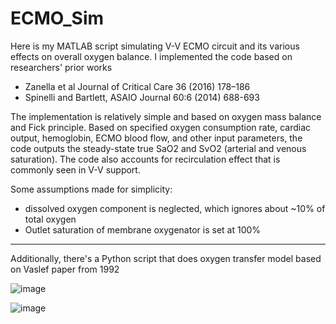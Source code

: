# ECMO_Sim

Here is my MATLAB script simulating V-V ECMO circuit and its various effects on overall oxygen balance. I implemented the code based on researchers' prior works 
- Zanella et al Journal of Critical Care 36 (2016) 178–186
- Spinelli and Bartlett, ASAIO Journal 60:6 (2014) 688-693

The implementation is relatively simple and based on oxygen mass balance and Fick principle. Based on specified oxygen consumption rate, cardiac output, hemoglobin, ECMO blood flow, and other input parameters, the code outputs the steady-state true SaO2 and SvO2 (arterial and venous saturation). The code also accounts for recirculation effect that is commonly seen in V-V support.

Some assumptions made for simplicity:
- dissolved oxygen component is neglected, which ignores about ~10% of total oxygen
- Outlet saturation of membrane oxygenator is set at 100% 

---------------------------------------------------

Additionally, there's a Python script that does oxygen transfer model based on Vaslef paper from 1992

![image](https://github.com/ukitar1/ECMO_Sim/assets/124108181/f0da6a47-91fe-4c16-8b09-38ee5cb331eb)

![image](https://github.com/ukitar1/ECMO_Sim/assets/124108181/bafc6f7f-09c4-44dd-bf4a-0cbf6b7722df)
